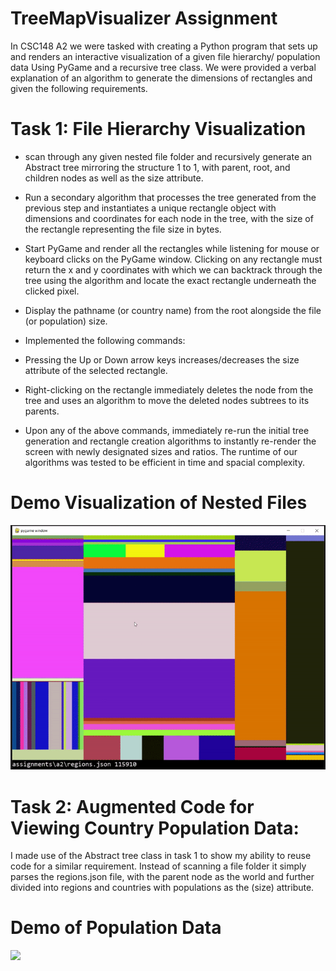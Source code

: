 # TreeMapVisualizer Assignment
In CSC148 A2 we were tasked with creating a Python program that sets up and renders an interactive visualization of a given file hierarchy/ population data Using PyGame and a recursive tree class.
We were provided a verbal explanation of an algorithm to generate the dimensions of rectangles and given the following requirements.


# Task 1: File Hierarchy Visualization
- scan through any given nested file folder and recursively generate an Abstract tree mirroring the structure 1 to 1, with parent, root, and children nodes as well as the size attribute.
- Run a secondary algorithm that processes the tree generated from the previous step and instantiates a unique rectangle object with dimensions and coordinates for each node in the tree, with the size of the rectangle representing the file size in bytes.
- Start PyGame and render all the rectangles while listening for mouse or keyboard clicks on the PyGame window. Clicking on any rectangle must return the x and y coordinates with which we can backtrack through the tree using the algorithm and locate the exact rectangle underneath the clicked pixel.
- Display the pathname (or country name) from the root alongside the file (or population) size.

- Implemented the following commands:
- Pressing the Up or Down arrow keys increases/decreases the size attribute of the selected rectangle.
- Right-clicking on the rectangle immediately deletes the node from the tree and uses an algorithm to move the deleted nodes subtrees to its parents.
- Upon any of the above commands, immediately re-run the initial tree generation and rectangle creation algorithms to instantly re-render the screen with newly designated sizes and ratios. The runtime of our algorithms was tested to be efficient in time and spacial complexity.

# Demo Visualization of Nested Files
![](https://github.com/SamirGhias/TreeMapVisualizer/blob/main/Assignments%20Folder%20demo.gif)


# Task 2: Augmented Code for Viewing Country Population Data:
I made use of the Abstract tree class in task 1 to show my ability to reuse code for a similar requirement. Instead of scanning a file folder it simply parses the regions.json file, with the parent node as the world and further divided into regions and countries with populations as the (size) attribute.  

# Demo of Population Data 
![](https://github.com/SamirGhias/TreeMapVisualizer/blob/main/population%20gif.gif)
